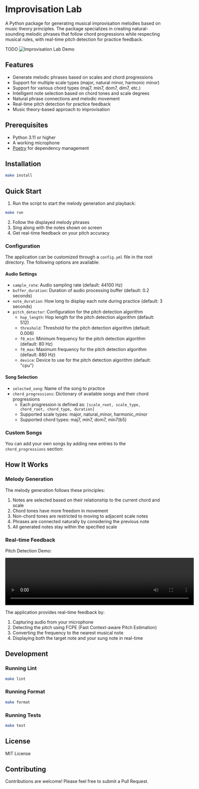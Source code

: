 # Improvisation Lab

A Python package for generating musical improvisation melodies based on music theory principles. The package specializes in creating natural-sounding melodic phrases that follow chord progressions while respecting musical rules, with real-time pitch detection for practice feedback.

TODO
![Improvisation Lab Demo](./docs/assets/demo.gif)

## Features

- Generate melodic phrases based on scales and chord progressions
- Support for multiple scale types (major, natural minor, harmonic minor)
- Support for various chord types (maj7, min7, dom7, dim7, etc.)
- Intelligent note selection based on chord tones and scale degrees
- Natural phrase connections and melodic movement
- Real-time pitch detection for practice feedback
- Music theory-based approach to improvisation

## Prerequisites

- Python 3.11 or higher
- A working microphone
- [Poetry](https://python-poetry.org/) for dependency management

## Installation
```bash
make install
```

## Quick Start
1. Run the script to start the melody generation and playback:

```bash
make run
```

2. Follow the displayed melody phrases
3. Sing along with the notes shown on screen
4. Get real-time feedback on your pitch accuracy

### Configuration

The application can be customized through a `config.yml` file in the root directory. 
The following options are available:

#### Audio Settings
- `sample_rate`: Audio sampling rate (default: 44100 Hz)
- `buffer_duration`: Duration of audio processing buffer (default: 0.2 seconds)
- `note_duration`: How long to display each note during practice (default: 3 seconds)
- `pitch_detector`: Configuration for the pitch detection algorithm
  - `hop_length`: Hop length for the pitch detection algorithm (default: 512)
  - `threshold`: Threshold for the pitch detection algorithm (default: 0.006)
  - `f0_min`: Minimum frequency for the pitch detection algorithm (default: 80 Hz)
  - `f0_max`: Maximum frequency for the pitch detection algorithm (default: 880 Hz)
  - `device`: Device to use for the pitch detection algorithm (default: "cpu")

#### Song Selection
- `selected_song`: Name of the song to practice
- `chord_progressions`: Dictionary of available songs and their chord progressions
  - Each progression is defined as: `[scale_root, scale_type, chord_root, chord_type, duration]`
  - Supported scale types: major, natural_minor, harmonic_minor
  - Supported chord types: maj7, min7, dom7, min7(b5)

### Custom Songs

You can add your own songs by adding new entries to the `chord_progressions` section:


## How It Works

### Melody Generation
The melody generation follows these principles:
1. Notes are selected based on their relationship to the current chord and scale
2. Chord tones have more freedom in movement
3. Non-chord tones are restricted to moving to adjacent scale notes
4. Phrases are connected naturally by considering the previous note
5. All generated notes stay within the specified scale

### Real-time Feedback
Pitch Detection Demo:
<div align="center">
  <video width="600" height="150" controls>
    <source src="https://github.com/user-attachments/assets/5512acca-320d-461d-ab03-d595c01ada8c" type="video/mp4">
  </video>
</div>

The application provides real-time feedback by:
1. Capturing audio from your microphone
2. Detecting the pitch using FCPE (Fast Context-aware Pitch Estimation)
3. Converting the frequency to the nearest musical note
4. Displaying both the target note and your sung note in real-time

## Development
### Running Lint
```bash
make lint
```

### Running Format
```bash
make format
```

### Running Tests
```bash
make test
```

## License

MIT License

## Contributing

Contributions are welcome! Please feel free to submit a Pull Request.
